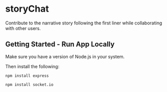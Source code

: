 # storyChat

Contribute to the narrative story following the first liner while collaborating with other users.

## Getting Started - Run App Locally

Make sure you have a version of Node.js in your system.

Then install the following:

```
npm install express

npm install socket.io
```
